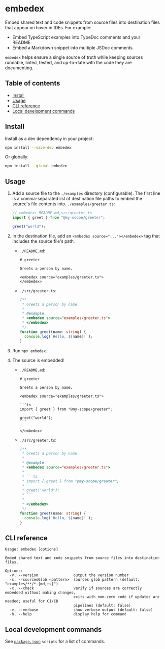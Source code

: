 # embedex <!-- omit from toc -->

Embed shared text and code snippets from source files into destination files that appear on hover in IDEs. For example:

- Embed TypeScript examples into TypeDoc comments and your README.
- Embed a Markdown snippet into multiple JSDoc comments.

`embedex` helps ensure a single source of truth while keeping sources runnable, linted, tested, and up-to-date with the code they are documenting.

## Table of contents <!-- omit from toc -->

- [Install](#install)
- [Usage](#usage)
- [CLI reference](#cli-reference)
- [Local development commands](#local-development-commands)

## Install

Install as a dev dependency in your project:

```sh
npm install --save-dev embedex
```

Or globally:

```sh
npm install --global embedex
```

## Usage

1. Add a source file to the `./examples` directory (configurable). The first line is a comma-separated list of destination file paths to embed the source's file contents into. `./examples/greeter.ts`:

   ```ts
   // embedex: README.md,src/greeter.ts
   import { greet } from "@my-scope/greeter";

   greet("world");
   ```

2. In the destination file, add an `<embedex source="..."></embedex>` tag that includes the source file's path.
   - `./README.md`:

     ```
     # greeter

     Greets a person by name.

     <embedex source="examples/greeter.ts">
     </embedex>
     ```

   - `./src/greeter.ts`:

     ```ts
     /**
      * Greets a person by name.
      *
      * @example
      * <embedex source="examples/greeter.ts">
      * </embedex>
      */
     function greet(name: string) {
       console.log(`Hello, ${name}!`);
     }
     ```

3. Run `npx embedex`.
4. The source is embedded!
   - `./README.md`:

     ````
     # greeter

     Greets a person by name.

     <embedex source="examples/greeter.ts">

     ```ts
     import { greet } from "@my-scope/greeter";

     greet("world");
     ```

     </embedex>
     ````

   - `./src/greeter.ts`:

     ````ts
     /**
      * Greets a person by name.
      *
      * @example
      * <embedex source="examples/greeter.ts">
      *
      * ```ts
      * import { greet } from "@my-scope/greeter";
      *
      * greet("world");
      * ```
      *
      * </embedex>
      */
     function greet(name: string) {
       console.log(`Hello, ${name}!`);
     }
     ````

## CLI reference

```
Usage: embedex [options]

Embed shared text and code snippets from source files into destination files.

Options:
  -V, --version                output the version number
  -s, --sourcesGlob <pattern>  sources glob pattern (default: "examples/**/*.{md,ts}")
  -c, --check                  verify if sources are correctly embedded without making changes,
                               exits with non-zero code if updates are needed; useful for CI/CD
                               pipelines (default: false)
  -v, --verbose                show verbose output (default: false)
  -h, --help                   display help for command
```

## Local development commands

See [`package.json`](./package.json) `scripts` for a list of commands.
